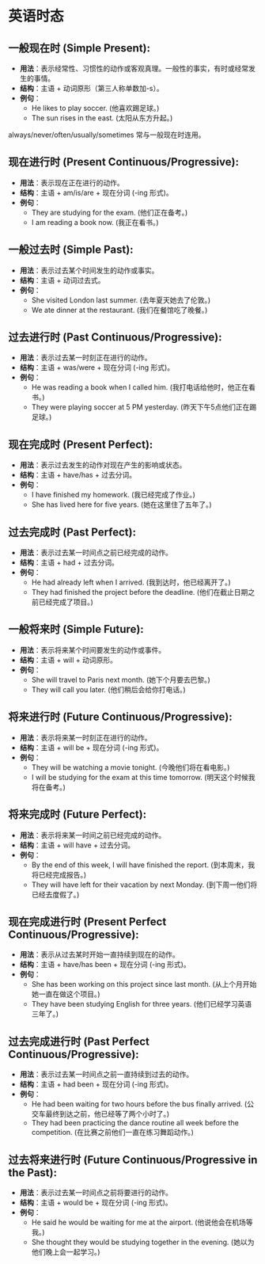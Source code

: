 # 英语时态

## 一般现在时 (Simple Present):

- **用法**：表示经常性、习惯性的动作或客观真理。一般性的事实，有时或经常发生的事情。
- **结构**：主语 + 动词原形（第三人称单数加-s）。
- **例句**：
  - He likes to play soccer. (他喜欢踢足球。)
  - The sun rises in the east. (太阳从东方升起。)

always/never/often/usually/sometimes 常与一般现在时连用。

## 现在进行时 (Present Continuous/Progressive):

- **用法**：表示现在正在进行的动作。
- **结构**：主语 + am/is/are + 现在分词 (-ing 形式)。
- **例句**：
  - They are studying for the exam. (他们正在备考。)
  - I am reading a book now. (我正在看书。)

## 一般过去时 (Simple Past):

- **用法**：表示过去某个时间发生的动作或事实。
- **结构**：主语 + 动词过去式。
- **例句**：
  - She visited London last summer. (去年夏天她去了伦敦。)
  - We ate dinner at the restaurant. (我们在餐馆吃了晚餐。)

## 过去进行时 (Past Continuous/Progressive):

- **用法**：表示过去某一时刻正在进行的动作。
- **结构**：主语 + was/were + 现在分词 (-ing 形式)。
- **例句**：
  - He was reading a book when I called him. (我打电话给他时，他正在看书。)
  - They were playing soccer at 5 PM yesterday. (昨天下午5点他们正在踢足球。)

## 现在完成时 (Present Perfect):

- **用法**：表示过去发生的动作对现在产生的影响或状态。
- **结构**：主语 + have/has + 过去分词。
- **例句**：
  - I have finished my homework. (我已经完成了作业。)
  - She has lived here for five years. (她在这里住了五年了。)

## 过去完成时 (Past Perfect):

- **用法**：表示过去某一时间点之前已经完成的动作。
- **结构**：主语 + had + 过去分词。
- **例句**：
  - He had already left when I arrived. (我到达时，他已经离开了。)
  - They had finished the project before the deadline. (他们在截止日期之前已经完成了项目。)

## 一般将来时 (Simple Future):

- **用法**：表示将来某个时间要发生的动作或事件。
- **结构**：主语 + will + 动词原形。
- **例句**：
  - She will travel to Paris next month. (她下个月要去巴黎。)
  - They will call you later. (他们稍后会给你打电话。)

## 将来进行时 (Future Continuous/Progressive):

- **用法**：表示将来某一时刻正在进行的动作。
- **结构**：主语 + will be + 现在分词 (-ing 形式)。
- **例句**：
  - They will be watching a movie tonight. (今晚他们将在看电影。)
  - I will be studying for the exam at this time tomorrow. (明天这个时候我将在备考。)

## 将来完成时 (Future Perfect):

- **用法**：表示将来某一时间之前已经完成的动作。
- **结构**：主语 + will have + 过去分词。
- **例句**：
  - By the end of this week, I will have finished the report. (到本周末，我将已经完成报告。)
  - They will have left for their vacation by next Monday. (到下周一他们将已经去度假了。)

## 现在完成进行时 (Present Perfect Continuous/Progressive):

- **用法**：表示从过去某时开始一直持续到现在的动作。
- **结构**：主语 + have/has been + 现在分词 (-ing 形式)。
- **例句**：
  - She has been working on this project since last month. (从上个月开始她一直在做这个项目。)
  - They have been studying English for three years. (他们已经学习英语三年了。)

## 过去完成进行时 (Past Perfect Continuous/Progressive):

- **用法**：表示过去某一时间点之前一直持续到过去的动作。
- **结构**：主语 + had been + 现在分词 (-ing 形式)。
- **例句**：
  - He had been waiting for two hours before the bus finally arrived. (公交车最终到达之前，他已经等了两个小时了。)
  - They had been practicing the dance routine all week before the competition. (在比赛之前他们一直在练习舞蹈动作。)

## 过去将来进行时 (Future Continuous/Progressive in the Past):

- **用法**：表示过去某一时间点之前将要进行的动作。
- **结构**：主语 + would be + 现在分词 (-ing 形式)。
- **例句**：
  - He said he would be waiting for me at the airport. (他说他会在机场等我。)
  - She thought they would be studying together in the evening. (她以为他们晚上会一起学习。)
